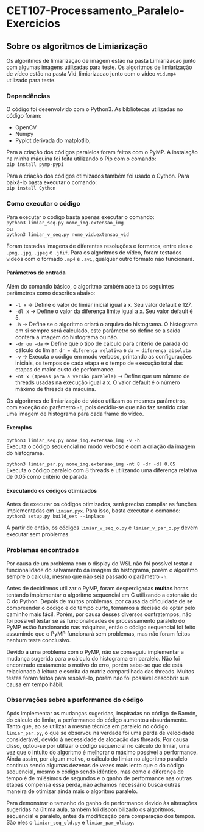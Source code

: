 # CET107-Processamento_Paralelo-Exercicios

## Sobre os algoritmos de Limiarização  
Os algoritmos de limiarização de imagem estão na pasta Limiarizacao junto com algumas imagens utilizadas para teste.
Os algoritmos de limiarização de vídeo estão na pasta Vid_limiarizacao junto com o vídeo `vid.mp4` utilizado para teste.   

### Dependências  
O código foi desenvolvido com o Python3. As bibliotecas utilizadas no código foram:
- OpenCV
- Numpy
- Pyplot derivada do matplotlib,

Para a criação dos códigos paralelos foram feitos com o PyMP. A instalação na minha máquina foi feita utilizando o Pip com o comando:  
`pip install pymp-pypi`  

Para a criação dos códigos otimizados também foi usado o Cython. Para baixá-lo basta executar o comando:  
`pip install Cython`  
  
### Como executar o código
Para executar o código basta apenas executar o comando:  
`python3 limiar_seq.py nome_img.extensao_img`  
ou  
`python3 limiar_v_seq.py nome_vid.extensao_vid`  

Foram testadas imagens de diferentes resoluções e formatos, entre eles o `.png`, `.jpg`, `.jpeg` e `.jfif`. Para os algoritmos de vídeo, foram testados vídeos com o formado `.mp4` e `.avi`, qualquer outro formato não funcionará.  

#### Parâmetros de entrada  
Além do comando básico, o algoritmo também aceita os seguintes parâmetros como descritos abaixo:  
- `-l x` -> Define o valor do limiar inicial igual a x. Seu valor default é 127.  
- `-dl x` -> Define o valor da diferença limite igual a x. Seu valor default é 5.  
- `-h` -> Define se o algoritmo criará o arquivo do histograma. O histograma em si sempre será calculado, este parâmetro só define se a saída conterá a imagem do histograma ou não.  
- `-dr ou -da` -> Define que o tipo de cálculo para critério de parada do cálculo do limiar. `dr = diferença relativa` e `da = diferença absoluta`  
- `-v` -> Executa o código em modo verboso, printando as configurações iniciais, os tempos de cada etapa e o tempo de execução total das etapas de maior custo de performance.  
- `-nt x (Apenas para a versão paralela)` -> Define que um número de threads usadas na execução igual a x. O valor default é o número máximo de threads da máquina.  

Os algoritmos de limiarização de vídeo utilizam os mesmos parâmetros, com exceção do parâmetro `-h`, pois decidiu-se que não faz sentido criar uma imagem de histograma para cada frame do vídeo.  

#### Exemplos
`python3 limiar_seq.py nome_img.extensao_img -v -h`  
Executa o código sequencial no modo verboso e com a criação da imagem do histograma.

`python3 limiar_par.py nome_img.extensao_img -nt 8 -dr -dl 0.05`  
Executa o código paralelo com 8 threads e utilizando uma diferença relativa de 0.05 como critério de parada.   

#### Executando os códigos otimizados  
Antes de executar os códigos otimizados, será preciso compilar as funções implementadas em `limiar.pyx`. Para isso, basta executar o comando:  
`python3 setup.py build_ext --inplace`  

A partir de então, os códigos `limiar_v_seq_o.py` e `limiar_v_par_o.py` devem executar sem problemas.

### Problemas encontrados  
Por causa de um problema com o display do WSL não foi possível testar a funcionalidade do salvamento da imagem do histograma, porém o algoritmo sempre o calcula, mesmo que não seja passado o parâmetro `-h`.  
  
Antes de decidirmos utilizar o PyMP, foram desperdiçadas **muitas** horas tentando implementar o algoritmo sequencial em C utilizando a extensão de C do Python. Depois de muitos problemas, por causa da dificuldade de se compreender o código e do tempo curto, tomamos a decisão de optar pelo caminho mais fácil. Porém, por causa desses diversos contratempos, não foi possível testar se as funcionalidades de processamento paralelo do PyMP estão funcionando nas máquinas, então o código sequencial foi feito assumindo que o PyMP funcionará sem problemas, mas não foram feitos nenhum teste conclusivo.  

Devido a uma problema com o PyMP, não se conseguiu implementar a mudança sugerida para o cálculo do histograma em paralelo. Não foi encontrado exatamente o motivo do erro, porém sabe-se que ele está relacionado à leitura e escrita da matriz compartilhada das threads. Muitos testes foram feitos para resolvê-lo, porém não foi possível descobrir sua causa em tempo hábil. 
  
### Observações sobre a performance do código
Após implementar as mudanças sugeridas, inspiradas no código de Ramón, do cálculo do limiar, a performance do código aumentou absurdamente. Tanto que, ao se utilizar a mesma técnica em paralelo no código `limiar_par.py`, o que se observou na verdade foi uma perda de velocidade considerável, devido à necessidade de alocação das threads. Por causa disso, optou-se por utilizar o código sequencial no cálculo do limiar, uma vez que o intuito do algoritmo é melhorar o máximo possível a performance. Ainda assim, por algum motivo, o cálculo do limiar no algoritmo paralelo continua sendo algumas dezenas de vezes mais lento que o do código sequencial, mesmo o código sendo idêntico, mas como a diferença de tempo é de milésimos de segundos e o ganho de performance nas outras etapas compensa essa perda, não achamos necessário busca outras maneira de otimizar ainda mais o algoritmo paralelo.  

Para demonstrar o tamanho do ganho de performance devido às alterações sugeridas na última aula, também foi disponibilizado os algoritmos, sequencial e paralelo, antes da modificação para comparação dos tempos. São eles o `limiar_seq_old.py` e `limiar_par_old.py`. 
